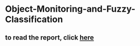 # Object-Monitoring-and-Fuzzy-Classification

## to read the report, click [here](https://github.com/QiaoRenOreo/Object-Monitoring-and-Fuzzy-Classification/blob/master/report_QiaoRen.pdf)
